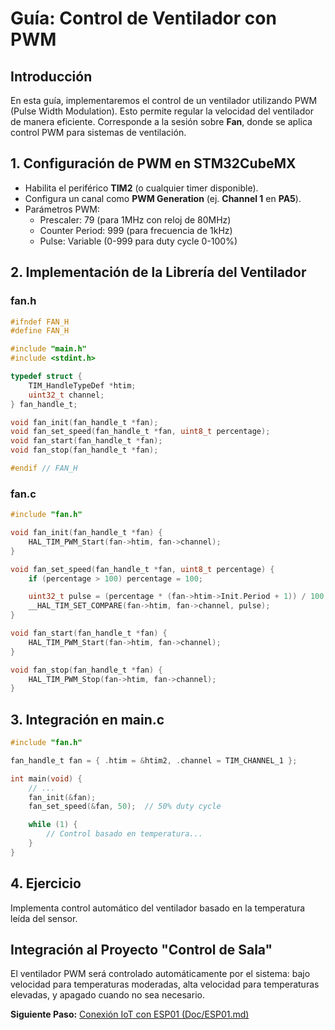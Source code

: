 # Guía: Control de Ventilador con PWM

## Introducción

En esta guía, implementaremos el control de un ventilador utilizando PWM (Pulse Width Modulation). Esto permite regular la velocidad del ventilador de manera eficiente. Corresponde a la sesión sobre **Fan**, donde se aplica control PWM para sistemas de ventilación.

## 1. Configuración de PWM en STM32CubeMX

* Habilita el periférico **TIM2** (o cualquier timer disponible).
* Configura un canal como **PWM Generation** (ej. **Channel 1** en **PA5**).
* Parámetros PWM:
  * Prescaler: 79 (para 1MHz con reloj de 80MHz)
  * Counter Period: 999 (para frecuencia de 1kHz)
  * Pulse: Variable (0-999 para duty cycle 0-100%)

## 2. Implementación de la Librería del Ventilador

### fan.h

```c
#ifndef FAN_H
#define FAN_H

#include "main.h"
#include <stdint.h>

typedef struct {
    TIM_HandleTypeDef *htim;
    uint32_t channel;
} fan_handle_t;

void fan_init(fan_handle_t *fan);
void fan_set_speed(fan_handle_t *fan, uint8_t percentage);
void fan_start(fan_handle_t *fan);
void fan_stop(fan_handle_t *fan);

#endif // FAN_H
```

### fan.c

```c
#include "fan.h"

void fan_init(fan_handle_t *fan) {
    HAL_TIM_PWM_Start(fan->htim, fan->channel);
}

void fan_set_speed(fan_handle_t *fan, uint8_t percentage) {
    if (percentage > 100) percentage = 100;

    uint32_t pulse = (percentage * (fan->htim->Init.Period + 1)) / 100;
    __HAL_TIM_SET_COMPARE(fan->htim, fan->channel, pulse);
}

void fan_start(fan_handle_t *fan) {
    HAL_TIM_PWM_Start(fan->htim, fan->channel);
}

void fan_stop(fan_handle_t *fan) {
    HAL_TIM_PWM_Stop(fan->htim, fan->channel);
}
```

## 3. Integración en main.c

```c
#include "fan.h"

fan_handle_t fan = { .htim = &htim2, .channel = TIM_CHANNEL_1 };

int main(void) {
    // ...
    fan_init(&fan);
    fan_set_speed(&fan, 50);  // 50% duty cycle

    while (1) {
        // Control basado en temperatura...
    }
}
```

## 4. Ejercicio

Implementa control automático del ventilador basado en la temperatura leída del sensor.

## Integración al Proyecto "Control de Sala"

El ventilador PWM será controlado automáticamente por el sistema: bajo velocidad para temperaturas moderadas, alta velocidad para temperaturas elevadas, y apagado cuando no sea necesario.

**Siguiente Paso:** [Conexión IoT con ESP01 (Doc/ESP01.md)](ESP01.md)